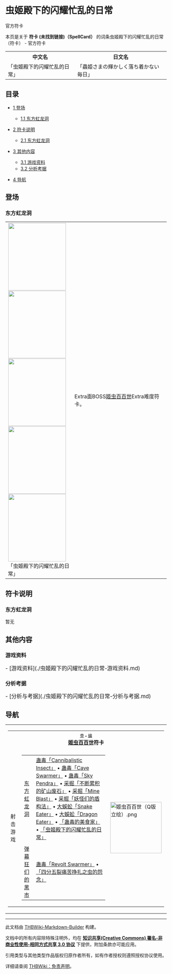 # 虫姬殿下的闪耀忙乱的日常

<!-- source html: G:\repos\THBWiki-Markdown-Builder\THBWikiMarkdown\Temp\main\4\4b\ns0%3A%E8%99%AB%E5%A7%AC%E6%AE%BF%E4%B8%8B%E7%9A%84%E9%97%AA%E8%80%80%E5%BF%99%E4%B9%B1%E7%9A%84%E6%97%A5%E5%B8%B8.html -->

官方符卡

本页是关于 **符卡 (未找到链接)（SpellCard）** 的词条虫姬殿下的闪耀忙乱的日常（符卡） - 官方符卡

<table>

<tbody><tr>
<th>中文名</th>
<th>日文名
</th></tr>
<tr>
<td>「虫姬殿下的闪耀忙乱的日常」</td>
<td>「蟲姫さまの輝かしく落ち着かない毎日」
</td></tr></tbody></table>



## 目录

- [1 登场](#登场)

  - [1.1 东方虹龙洞](#东方虹龙洞)



- [2 符卡说明](#符卡说明)

  - [2.1 东方虹龙洞](#东方虹龙洞_2)



- [3 其他内容](#其他内容)

  - [3.1 游戏资料](#游戏资料)
  - [3.2 分析考据](#分析考据)



- [4 导航](#导航)





## 登场

### 东方虹龙洞

<table>

<tbody><tr>
<td><div class="noclear thumb tleft" style="width: 192px;">
<div class="thumbinner">
<div style="margin: 1px; width: 182px">
<div class="thumbimage"><a href="./文件-「虫姬殿下的闪耀忙乱的日常」（虹龙洞）-1.png.md" class="image"><img alt="" src="https://upload.thwiki.cc/thumb/7/77/%E3%80%8C%E8%99%AB%E5%A7%AC%E6%AE%BF%E4%B8%8B%E7%9A%84%E9%97%AA%E8%80%80%E5%BF%99%E4%B9%B1%E7%9A%84%E6%97%A5%E5%B8%B8%E3%80%8D%EF%BC%88%E8%99%B9%E9%BE%99%E6%B4%9E%EF%BC%89-1.png/180px-%E3%80%8C%E8%99%AB%E5%A7%AC%E6%AE%BF%E4%B8%8B%E7%9A%84%E9%97%AA%E8%80%80%E5%BF%99%E4%B9%B1%E7%9A%84%E6%97%A5%E5%B8%B8%E3%80%8D%EF%BC%88%E8%99%B9%E9%BE%99%E6%B4%9E%EF%BC%89-1.png" decoding="async" loading="lazy" width="180" height="210" srcset="https://upload.thwiki.cc/thumb/7/77/%E3%80%8C%E8%99%AB%E5%A7%AC%E6%AE%BF%E4%B8%8B%E7%9A%84%E9%97%AA%E8%80%80%E5%BF%99%E4%B9%B1%E7%9A%84%E6%97%A5%E5%B8%B8%E3%80%8D%EF%BC%88%E8%99%B9%E9%BE%99%E6%B4%9E%EF%BC%89-1.png/270px-%E3%80%8C%E8%99%AB%E5%A7%AC%E6%AE%BF%E4%B8%8B%E7%9A%84%E9%97%AA%E8%80%80%E5%BF%99%E4%B9%B1%E7%9A%84%E6%97%A5%E5%B8%B8%E3%80%8D%EF%BC%88%E8%99%B9%E9%BE%99%E6%B4%9E%EF%BC%89-1.png 1.5x, https://upload.thwiki.cc/thumb/7/77/%E3%80%8C%E8%99%AB%E5%A7%AC%E6%AE%BF%E4%B8%8B%E7%9A%84%E9%97%AA%E8%80%80%E5%BF%99%E4%B9%B1%E7%9A%84%E6%97%A5%E5%B8%B8%E3%80%8D%EF%BC%88%E8%99%B9%E9%BE%99%E6%B4%9E%EF%BC%89-1.png/360px-%E3%80%8C%E8%99%AB%E5%A7%AC%E6%AE%BF%E4%B8%8B%E7%9A%84%E9%97%AA%E8%80%80%E5%BF%99%E4%B9%B1%E7%9A%84%E6%97%A5%E5%B8%B8%E3%80%8D%EF%BC%88%E8%99%B9%E9%BE%99%E6%B4%9E%EF%BC%89-1.png 2x" data-file-width="768" data-file-height="896"></a>
</div>
</div><div style="margin: 1px; width: 182px">
<div class="thumbimage"><a href="./文件-「虫姬殿下的闪耀忙乱的日常」（虹龙洞）-2.png.md" class="image"><img alt="" src="https://upload.thwiki.cc/thumb/4/4a/%E3%80%8C%E8%99%AB%E5%A7%AC%E6%AE%BF%E4%B8%8B%E7%9A%84%E9%97%AA%E8%80%80%E5%BF%99%E4%B9%B1%E7%9A%84%E6%97%A5%E5%B8%B8%E3%80%8D%EF%BC%88%E8%99%B9%E9%BE%99%E6%B4%9E%EF%BC%89-2.png/180px-%E3%80%8C%E8%99%AB%E5%A7%AC%E6%AE%BF%E4%B8%8B%E7%9A%84%E9%97%AA%E8%80%80%E5%BF%99%E4%B9%B1%E7%9A%84%E6%97%A5%E5%B8%B8%E3%80%8D%EF%BC%88%E8%99%B9%E9%BE%99%E6%B4%9E%EF%BC%89-2.png" decoding="async" loading="lazy" width="180" height="210" srcset="https://upload.thwiki.cc/thumb/4/4a/%E3%80%8C%E8%99%AB%E5%A7%AC%E6%AE%BF%E4%B8%8B%E7%9A%84%E9%97%AA%E8%80%80%E5%BF%99%E4%B9%B1%E7%9A%84%E6%97%A5%E5%B8%B8%E3%80%8D%EF%BC%88%E8%99%B9%E9%BE%99%E6%B4%9E%EF%BC%89-2.png/270px-%E3%80%8C%E8%99%AB%E5%A7%AC%E6%AE%BF%E4%B8%8B%E7%9A%84%E9%97%AA%E8%80%80%E5%BF%99%E4%B9%B1%E7%9A%84%E6%97%A5%E5%B8%B8%E3%80%8D%EF%BC%88%E8%99%B9%E9%BE%99%E6%B4%9E%EF%BC%89-2.png 1.5x, https://upload.thwiki.cc/thumb/4/4a/%E3%80%8C%E8%99%AB%E5%A7%AC%E6%AE%BF%E4%B8%8B%E7%9A%84%E9%97%AA%E8%80%80%E5%BF%99%E4%B9%B1%E7%9A%84%E6%97%A5%E5%B8%B8%E3%80%8D%EF%BC%88%E8%99%B9%E9%BE%99%E6%B4%9E%EF%BC%89-2.png/360px-%E3%80%8C%E8%99%AB%E5%A7%AC%E6%AE%BF%E4%B8%8B%E7%9A%84%E9%97%AA%E8%80%80%E5%BF%99%E4%B9%B1%E7%9A%84%E6%97%A5%E5%B8%B8%E3%80%8D%EF%BC%88%E8%99%B9%E9%BE%99%E6%B4%9E%EF%BC%89-2.png 2x" data-file-width="768" data-file-height="896"></a>
</div>
</div><div style="margin: 1px; width: 182px">
<div class="thumbimage"><a href="./文件-「虫姬殿下的闪耀忙乱的日常」（虹龙洞）-3.png.md" class="image"><img alt="" src="https://upload.thwiki.cc/thumb/7/7c/%E3%80%8C%E8%99%AB%E5%A7%AC%E6%AE%BF%E4%B8%8B%E7%9A%84%E9%97%AA%E8%80%80%E5%BF%99%E4%B9%B1%E7%9A%84%E6%97%A5%E5%B8%B8%E3%80%8D%EF%BC%88%E8%99%B9%E9%BE%99%E6%B4%9E%EF%BC%89-3.png/180px-%E3%80%8C%E8%99%AB%E5%A7%AC%E6%AE%BF%E4%B8%8B%E7%9A%84%E9%97%AA%E8%80%80%E5%BF%99%E4%B9%B1%E7%9A%84%E6%97%A5%E5%B8%B8%E3%80%8D%EF%BC%88%E8%99%B9%E9%BE%99%E6%B4%9E%EF%BC%89-3.png" decoding="async" loading="lazy" width="180" height="210" srcset="https://upload.thwiki.cc/thumb/7/7c/%E3%80%8C%E8%99%AB%E5%A7%AC%E6%AE%BF%E4%B8%8B%E7%9A%84%E9%97%AA%E8%80%80%E5%BF%99%E4%B9%B1%E7%9A%84%E6%97%A5%E5%B8%B8%E3%80%8D%EF%BC%88%E8%99%B9%E9%BE%99%E6%B4%9E%EF%BC%89-3.png/270px-%E3%80%8C%E8%99%AB%E5%A7%AC%E6%AE%BF%E4%B8%8B%E7%9A%84%E9%97%AA%E8%80%80%E5%BF%99%E4%B9%B1%E7%9A%84%E6%97%A5%E5%B8%B8%E3%80%8D%EF%BC%88%E8%99%B9%E9%BE%99%E6%B4%9E%EF%BC%89-3.png 1.5x, https://upload.thwiki.cc/thumb/7/7c/%E3%80%8C%E8%99%AB%E5%A7%AC%E6%AE%BF%E4%B8%8B%E7%9A%84%E9%97%AA%E8%80%80%E5%BF%99%E4%B9%B1%E7%9A%84%E6%97%A5%E5%B8%B8%E3%80%8D%EF%BC%88%E8%99%B9%E9%BE%99%E6%B4%9E%EF%BC%89-3.png/360px-%E3%80%8C%E8%99%AB%E5%A7%AC%E6%AE%BF%E4%B8%8B%E7%9A%84%E9%97%AA%E8%80%80%E5%BF%99%E4%B9%B1%E7%9A%84%E6%97%A5%E5%B8%B8%E3%80%8D%EF%BC%88%E8%99%B9%E9%BE%99%E6%B4%9E%EF%BC%89-3.png 2x" data-file-width="768" data-file-height="896"></a>
</div>
</div><div style="margin: 1px; width: 182px">
<div class="thumbimage"><a href="./文件-「虫姬殿下的闪耀忙乱的日常」（虹龙洞）-4.png.md" class="image"><img alt="" src="https://upload.thwiki.cc/thumb/5/55/%E3%80%8C%E8%99%AB%E5%A7%AC%E6%AE%BF%E4%B8%8B%E7%9A%84%E9%97%AA%E8%80%80%E5%BF%99%E4%B9%B1%E7%9A%84%E6%97%A5%E5%B8%B8%E3%80%8D%EF%BC%88%E8%99%B9%E9%BE%99%E6%B4%9E%EF%BC%89-4.png/180px-%E3%80%8C%E8%99%AB%E5%A7%AC%E6%AE%BF%E4%B8%8B%E7%9A%84%E9%97%AA%E8%80%80%E5%BF%99%E4%B9%B1%E7%9A%84%E6%97%A5%E5%B8%B8%E3%80%8D%EF%BC%88%E8%99%B9%E9%BE%99%E6%B4%9E%EF%BC%89-4.png" decoding="async" loading="lazy" width="180" height="210" srcset="https://upload.thwiki.cc/thumb/5/55/%E3%80%8C%E8%99%AB%E5%A7%AC%E6%AE%BF%E4%B8%8B%E7%9A%84%E9%97%AA%E8%80%80%E5%BF%99%E4%B9%B1%E7%9A%84%E6%97%A5%E5%B8%B8%E3%80%8D%EF%BC%88%E8%99%B9%E9%BE%99%E6%B4%9E%EF%BC%89-4.png/270px-%E3%80%8C%E8%99%AB%E5%A7%AC%E6%AE%BF%E4%B8%8B%E7%9A%84%E9%97%AA%E8%80%80%E5%BF%99%E4%B9%B1%E7%9A%84%E6%97%A5%E5%B8%B8%E3%80%8D%EF%BC%88%E8%99%B9%E9%BE%99%E6%B4%9E%EF%BC%89-4.png 1.5x, https://upload.thwiki.cc/thumb/5/55/%E3%80%8C%E8%99%AB%E5%A7%AC%E6%AE%BF%E4%B8%8B%E7%9A%84%E9%97%AA%E8%80%80%E5%BF%99%E4%B9%B1%E7%9A%84%E6%97%A5%E5%B8%B8%E3%80%8D%EF%BC%88%E8%99%B9%E9%BE%99%E6%B4%9E%EF%BC%89-4.png/360px-%E3%80%8C%E8%99%AB%E5%A7%AC%E6%AE%BF%E4%B8%8B%E7%9A%84%E9%97%AA%E8%80%80%E5%BF%99%E4%B9%B1%E7%9A%84%E6%97%A5%E5%B8%B8%E3%80%8D%EF%BC%88%E8%99%B9%E9%BE%99%E6%B4%9E%EF%BC%89-4.png 2x" data-file-width="768" data-file-height="896"></a>
</div>
</div><div style="margin: 1px; width: 182px">
<div class="thumbimage"><a href="./文件-「虫姬殿下的闪耀忙乱的日常」（虹龙洞）-5.png.md" class="image"><img alt="" src="https://upload.thwiki.cc/thumb/0/06/%E3%80%8C%E8%99%AB%E5%A7%AC%E6%AE%BF%E4%B8%8B%E7%9A%84%E9%97%AA%E8%80%80%E5%BF%99%E4%B9%B1%E7%9A%84%E6%97%A5%E5%B8%B8%E3%80%8D%EF%BC%88%E8%99%B9%E9%BE%99%E6%B4%9E%EF%BC%89-5.png/180px-%E3%80%8C%E8%99%AB%E5%A7%AC%E6%AE%BF%E4%B8%8B%E7%9A%84%E9%97%AA%E8%80%80%E5%BF%99%E4%B9%B1%E7%9A%84%E6%97%A5%E5%B8%B8%E3%80%8D%EF%BC%88%E8%99%B9%E9%BE%99%E6%B4%9E%EF%BC%89-5.png" decoding="async" loading="lazy" width="180" height="210" srcset="https://upload.thwiki.cc/thumb/0/06/%E3%80%8C%E8%99%AB%E5%A7%AC%E6%AE%BF%E4%B8%8B%E7%9A%84%E9%97%AA%E8%80%80%E5%BF%99%E4%B9%B1%E7%9A%84%E6%97%A5%E5%B8%B8%E3%80%8D%EF%BC%88%E8%99%B9%E9%BE%99%E6%B4%9E%EF%BC%89-5.png/270px-%E3%80%8C%E8%99%AB%E5%A7%AC%E6%AE%BF%E4%B8%8B%E7%9A%84%E9%97%AA%E8%80%80%E5%BF%99%E4%B9%B1%E7%9A%84%E6%97%A5%E5%B8%B8%E3%80%8D%EF%BC%88%E8%99%B9%E9%BE%99%E6%B4%9E%EF%BC%89-5.png 1.5x, https://upload.thwiki.cc/thumb/0/06/%E3%80%8C%E8%99%AB%E5%A7%AC%E6%AE%BF%E4%B8%8B%E7%9A%84%E9%97%AA%E8%80%80%E5%BF%99%E4%B9%B1%E7%9A%84%E6%97%A5%E5%B8%B8%E3%80%8D%EF%BC%88%E8%99%B9%E9%BE%99%E6%B4%9E%EF%BC%89-5.png/360px-%E3%80%8C%E8%99%AB%E5%A7%AC%E6%AE%BF%E4%B8%8B%E7%9A%84%E9%97%AA%E8%80%80%E5%BF%99%E4%B9%B1%E7%9A%84%E6%97%A5%E5%B8%B8%E3%80%8D%EF%BC%88%E8%99%B9%E9%BE%99%E6%B4%9E%EF%BC%89-5.png 2x" data-file-width="768" data-file-height="896"></a>
</div>
</div><div class="thumbcaption" style="clear: left; text-align: left;">「虫姬殿下的闪耀忙乱的日常」
</div>
</div>
</div>
</td>
<td>
<p>Extra面BOSS<a href="./姬虫百百世.md" title="姬虫百百世">姬虫百百世</a>Extra难度符卡。
</p>
</td></tr></tbody></table>




## 符卡说明

### 东方虹龙洞
  
暂无
  


## 其他内容

### 游戏资料
  
<big>
</big>  
<big>- [游戏资料](./虫姬殿下的闪耀忙乱的日常-游戏资料.md)
</big><big></big>  
<big></big>
  


### 分析考据
  
<big>
</big>  
<big>- [分析与考据](./虫姬殿下的闪耀忙乱的日常-分析与考据.md)
</big><big></big>  
<big></big>
  


## 导航

<table><tbody><tr><td><table cellspacing="0" class="nowraplinks mw-collapsible mw-collapsed" style="width:100%;;;"><tbody><tr><th style=";" colspan="3" class="navbox-title"><div class="navbar"><div class="noprint plainlinksneverexpand" style="background-color:transparent; padding:0; font-weight:normal; font-size:80%; white-space:nowrap;"><a href="./模板-姬虫百百世符卡导航.md" title="模板:姬虫百百世符卡导航"><span style=";;border:none;" title="查看这个模板">查</span></a>&#160;<span style="font-size:80%;">•</span>&#160;<a href="/index.php?title=%E6%A8%A1%E6%9D%BF:%E5%A7%AC%E8%99%AB%E7%99%BE%E7%99%BE%E4%B8%96%E7%AC%A6%E5%8D%A1%E5%AF%BC%E8%88%AA&amp;action=edit"><span style=";;border:none;" title="您可以编辑这个模板。请在储存变更之前先预览">编</span></a></div></div><span><a href="./姬虫百百世.md" title="姬虫百百世">姬虫百百世</a>符卡</span></th></tr><tr><td></td></tr><tr><td class="navbox-group" style=";;">射击游戏</td><td style=";;" class="navbox-list navbox-odd"><div></div><table cellspacing="0" class="nowraplinks navbox-subgroup" style="width:100%;;;;"><tbody><tr><td class="navbox-group" style=";;"><div><a href="./东方虹龙洞.md" title="东方虹龙洞">东方虹龙洞</a></div></td><td style=";;" class="navbox-list navbox-odd"><div><a href="./Cannibalistic_Insect.md" title="Cannibalistic Insect" unred="">蛊毒「Cannibalistic Insect」</a> &#8226; <a href="./Cave_Swarmer.md" title="Cave Swarmer" unred="">蛊毒「Cave Swarmer」</a> &#8226; <a href="./Sky_Pendra.md" title="Sky Pendra" unred="">蛊毒「Sky Pendra」</a> &#8226; <a href="./不断累积的矿山废石.md" title="不断累积的矿山废石" unred="">采掘「不断累积的矿山废石」</a> &#8226; <a href="./Mine_Blast.md" title="Mine Blast" unred="">采掘「Mine Blast」</a> &#8226; <a href="./妖怪们的盾构法.md" title="妖怪们的盾构法" unred="">采掘「妖怪们的盾构法」</a> &#8226; <a href="./Snake_Eater.md" title="Snake Eater" unred="">大蜈蚣「Snake Eater」</a> &#8226; <a href="./Dragon_Eater.md" title="Dragon Eater" unred="">大蜈蚣「Dragon Eater」</a> &#8226; <a href="./蛊毒的美食家.md" title="蛊毒的美食家" unred="">「蛊毒的美食家」</a> &#8226; <a href="./虫姬殿下的闪耀忙乱的日常.md" title="虫姬殿下的闪耀忙乱的日常" unred="">「虫姬殿下的闪耀忙乱的日常」</a></div></td></tr><tr><td></td></tr><tr><td class="navbox-group" style=";;"><div><a href="./弹幕狂们的黑市.md" title="弹幕狂们的黑市">弹幕狂们的黑市</a></div></td><td style=";;" class="navbox-list navbox-even"><div><a href="./Cave_Swarmer.md" title="Cave Swarmer" unred="">蛊毒「Revolt Swarmer」</a> &#8226; <a href="./四分五裂痛苦挣扎之虫的怨念.md" title="四分五裂痛苦挣扎之虫的怨念" unred="">「四分五裂痛苦挣扎之虫的怨念」</a></div></td></tr></tbody></table><div></div></td><td class="navbox-image" style="" rowspan="1"><a href="./文件-姬虫百百世（Q版立绘）.png.md" class="image"><img alt="姬虫百百世（Q版立绘）.png" src="https://upload.thwiki.cc/thumb/d/d5/%E5%A7%AC%E8%99%AB%E7%99%BE%E7%99%BE%E4%B8%96%EF%BC%88Q%E7%89%88%E7%AB%8B%E7%BB%98%EF%BC%89.png/160px-%E5%A7%AC%E8%99%AB%E7%99%BE%E7%99%BE%E4%B8%96%EF%BC%88Q%E7%89%88%E7%AB%8B%E7%BB%98%EF%BC%89.png" decoding="async" loading="lazy" width="160" height="160" srcset="https://upload.thwiki.cc/thumb/d/d5/%E5%A7%AC%E8%99%AB%E7%99%BE%E7%99%BE%E4%B8%96%EF%BC%88Q%E7%89%88%E7%AB%8B%E7%BB%98%EF%BC%89.png/240px-%E5%A7%AC%E8%99%AB%E7%99%BE%E7%99%BE%E4%B8%96%EF%BC%88Q%E7%89%88%E7%AB%8B%E7%BB%98%EF%BC%89.png 1.5x, https://upload.thwiki.cc/thumb/d/d5/%E5%A7%AC%E8%99%AB%E7%99%BE%E7%99%BE%E4%B8%96%EF%BC%88Q%E7%89%88%E7%AB%8B%E7%BB%98%EF%BC%89.png/320px-%E5%A7%AC%E8%99%AB%E7%99%BE%E7%99%BE%E4%B8%96%EF%BC%88Q%E7%89%88%E7%AB%8B%E7%BB%98%EF%BC%89.png 2x" data-file-width="500" data-file-height="500"></a></td></tr></tbody></table></td></tr></tbody></table>






---

此文档由 [THBWiki-Markdown-Builder](https://github.com/Delsin-Yu/THBWiki-Markdown-Builder) 构建。

文档中的所有内容除特殊注明外，均在 [**知识共享(Creative Commons) 署名-非商业性使用-相同方式共享 3.0 协议**](https://creativecommons.org/licenses/by-sa/3.0/deed.zh-hans) 下提供，附加条款亦可能应用。

引用类型与其他类型作品版权归原作者所有，如有作者授权则遵照授权协议使用。

详细请查阅 [THBWiki：免责声明](https://thbwiki.cc/THBWiki:%E5%85%8D%E8%B4%A3%E5%A3%B0%E6%98%8E)。

